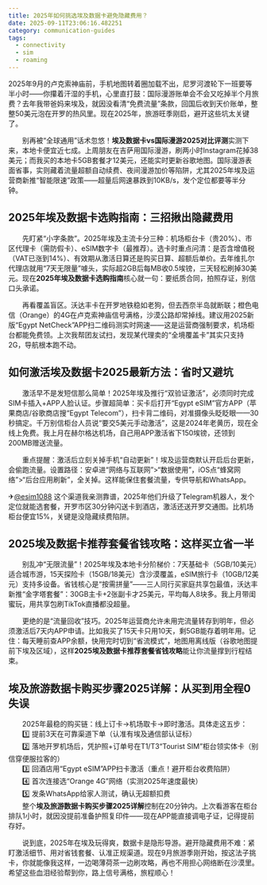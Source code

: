 ```yaml
---
title: 2025年如何挑选埃及数据卡避免隐藏费用？
date: 2025-09-11T23:06:16.482251
category: communication-guides
tags:
  - connectivity
  - sim
  - roaming
---
```


2025年9月的卢克索神庙前，手机地图转着圈加载不出，尼罗河渡轮下一班要等半小时——你攥着汗湿的手机，心里直打鼓：国际漫游账单会不会又吃掉半个月旅费？去年我带爸妈来埃及，就因没看清“免费流量”条款，回国后收到天价账单，整整50美元泡在开罗的热风里。现在2025年，旅游旺季刚启，避开这些坑太关键了。

　　别再被“全球通用”话术忽悠！**埃及数据卡vs国际漫游2025对比评测**实测下来，本地卡便宜近七成。上周朋友在吉萨用国际漫游，刷两小时Instagram花掉38美元；而我买的本地卡5GB套餐才12美元，还能实时更新谷歌地图。国际漫游表面省事，实则藏着流量超额自动续费、夜间漫游加价等陷阱，尤其2025年埃及运营商新推“智能限速”政策——超量后网速暴跌到10KB/s，发个定位都要等半分钟。

## 2025年埃及数据卡选购指南：三招揪出隐藏费用

　　先盯紧“小字条款”。2025年埃及主流卡分三种：机场柜台卡（贵20%）、市区代理卡（需防假卡）、eSIM数字卡（最推荐）。选卡时重点问清：是否含增值税（VAT已涨到14%）、有效期从激活日算还是购买日算、超额后单价。去年维扎尔代理店就用“7天无限量”噱头，实际超2GB后每MB收0.5埃镑，三天轻松刷掉30美元。现在**2025年埃及数据卡选购指南**核心就一句：要纸质合同，拍照存证，别信口头承诺。

　　再看覆盖盲区。沃达丰卡在开罗地铁稳如老狗，但去西奈半岛就断联；橙色电信（Orange）的4G在卢克索神庙信号满格，沙漠公路却常掉线。建议用2025新版“Egypt NetCheck”APP扫二维码测实时网速——这是运营商强制要求，机场柜台都能免费领。上次我帮团友试扫，发现某代理卖的“全境覆盖卡”其实只支持2G，导航根本跑不动。

## 如何激活埃及数据卡2025最新方法：省时又避坑

　　激活早不是发短信那么简单！2025年埃及推行“双验证激活”，必须同时完成SIM卡插入+APP人脸认证。步骤超简单：买卡后打开“Egypt eSIM”官方APP（苹果商店/谷歌商店搜“Egypt Telecom”），扫卡背二维码，对准摄像头眨眨眼——30秒搞定。千万别信柜台人员说“要交5美元手动激活”，这是2024年老黄历，现在全线上免费。我上月在赫尔格达机场，自己用APP激活省下150埃镑，还领到200MB赠送流量。

　　重点提醒：激活后立刻关掉手机“自动更新”！埃及运营商默认开启后台更新，会偷跑流量。设置路径：安卓进“网络与互联网”>“数据使用”，iOS点“蜂窝网络”>“后台应用刷新”，全关掉。这样能保住套餐流量，专供导航和WhatsApp。

✈[@esim1088](https://t.me/s/esim1088) 这个渠道我亲测靠谱，2025年他们升级了Telegram机器人，发个定位就能选套餐，开罗市区30分钟闪送卡到酒店，激活还送开罗交通图。比机场柜台便宜15%，关键是没隐藏续费陷阱。

## 2025埃及数据卡推荐套餐省钱攻略：这样买立省一半

　　别乱冲“无限流量”！2025年埃及本地卡分阶梯价：7天基础卡（5GB/10美元）适合城市游，15天探险卡（15GB/18美元）含沙漠覆盖，eSIM旅行卡（10GB/12美元）支持多设备。省钱核心是“按需拼量”——三人同行买家庭共享包最值，沃达丰新推“金字塔套餐”：30GB主卡+2张副卡才25美元，平均每人8块多。我上月带闺蜜玩，用共享包刷TikTok直播都没超量。

　　更绝的是“流量回收”技巧。2025年运营商允许未用完流量转存到明年，但必须激活后7天内APP申请。比如我买了15天卡只用10天，剩5GB能存着明年用。记住：每天睡前查APP余额，快用完时切到“省流模式”，地图用离线版（谷歌地图提前下埃及区域），这样**2025埃及数据卡推荐套餐省钱攻略**能让你流量撑到行程结束。

## 埃及旅游数据卡购买步骤2025详解：从买到用全程0失误

　　2025年最稳的购买链：线上订卡→机场取卡→即时激活。具体走这五步：  
　　1️⃣ 提前3天在可靠渠道下单（认准有埃及通信部认证标）  
　　2️⃣ 落地开罗机场后，凭护照+订单号在T1/T3“Tourist SIM”柜台领实体卡（别信穿便服拉客的）  
　　3️⃣ 回酒店用“Egypt eSIM”APP扫卡激活（重点！避开柜台收费陷阱）  
　　4️⃣ 首次连接选“Orange 4G”网络（实测2025年速度最快）  
　　5️⃣ 发条WhatsApp给家人测试，确认无超额扣费  
　　整个**埃及旅游数据卡购买步骤2025详解**控制在20分钟内。上次看游客在柜台排队1小时，就因没提前准备护照复印件——现在APP能直接调电子证，记得提前存好。

　　说到底，2025年在埃及玩得爽，数据卡是隐形导游。避开隐藏费用不难：紧盯激活细节、用对省钱套餐、认准正规渠道。现在9月旅游季刚开始，按这法子挑卡，你就能像我这样，一边喝薄荷茶一边刷攻略，再也不用担心网络断在沙漠里。希望这些血泪经验帮到你，路上信号满格，旅程顺心！